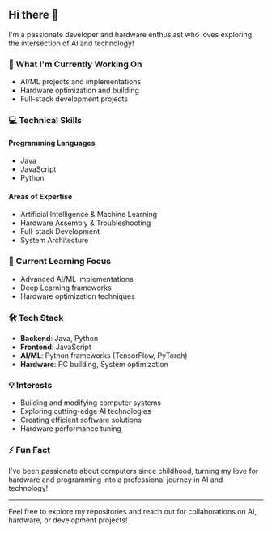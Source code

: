## Hi there 👋

I'm a passionate developer and hardware enthusiast who loves exploring the intersection of AI and technology! 

### 🔭 What I'm Currently Working On
- AI/ML projects and implementations
- Hardware optimization and building
- Full-stack development projects

### 💻 Technical Skills
#### Programming Languages
- Java
- JavaScript
- Python

#### Areas of Expertise
- Artificial Intelligence & Machine Learning
- Hardware Assembly & Troubleshooting
- Full-stack Development
- System Architecture

### 🌱 Current Learning Focus
- Advanced AI/ML implementations
- Deep Learning frameworks
- Hardware optimization techniques

### 🛠️ Tech Stack
- **Backend**: Java, Python
- **Frontend**: JavaScript
- **AI/ML**: Python frameworks (TensorFlow, PyTorch)
- **Hardware**: PC building, System optimization

### 💡 Interests
- Building and modifying computer systems
- Exploring cutting-edge AI technologies
- Creating efficient software solutions
- Hardware performance tuning

### ⚡ Fun Fact
I've been passionate about computers since childhood, turning my love for hardware and programming into a professional journey in AI and technology!

---
Feel free to explore my repositories and reach out for collaborations on AI, hardware, or development projects!
